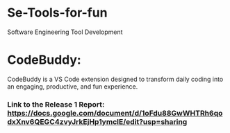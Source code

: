 # Se-Tools-for-fun
Software Engineering Tool Development
# CodeBuddy:
CodeBuddy is a VS Code extension designed to transform daily coding into an engaging, productive, and fun experience. 

### Link to the Release 1 Report: https://docs.google.com/document/d/1oFdu88GwWHTRh6qodxXnv6QEGC4zvyJrkEjHp1ymclE/edit?usp=sharing
